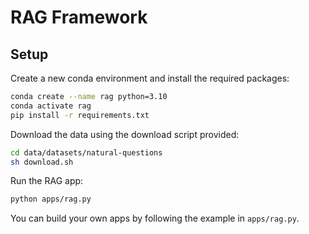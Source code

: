 # RAG Framework

## Setup

Create a new conda environment and install the required packages:

```bash
conda create --name rag python=3.10
conda activate rag
pip install -r requirements.txt
```

Download the data using the download script provided:

```bash
cd data/datasets/natural-questions
sh download.sh
```

Run the RAG app:
```bash
python apps/rag.py
```

You can build your own apps by following the example in `apps/rag.py`.